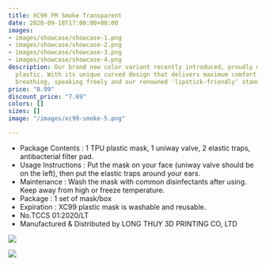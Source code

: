 ```yaml
---
title: XC99 FM Smoke Transparent
date: 2020-09-18T17:00:00+00:00
images:
- images/showcase/showcase-1.png
- images/showcase/showcase-2.png
- images/showcase/showcase-3.png
- images/showcase/showcase-4.png
description: Our brand new color variant recently introduced, proudly made of TPU
  plastic. With its unique curved design that delivers maximum comfort, effortless
  breathing, speaking freely and our renowned 'lipstick-friendly' standard.
price: "8.99"
discount_price: "7.69"
colors: []
sizes: []
image: "/images/xc99-smoke-5.png"

---
```

* Package Contents : 1 TPU plastic mask, 1 uniway valve, 2 elastic traps, antibacterial filter pad.
* Usage Instructions : Put the mask on your face (uniway valve should be on the left), then put the elastic traps around your ears.
* Maintenance : Wash the mask with common disinfectants after using. Keep away from high or freeze temperature.
* Package : 1 set of mask/box
* Expiration : XC99 plastic mask is washable and reusable.
* No.TCCS 01:2020/LT
* Manufactured & Distributed by LONG THUY 3D PRINTING CO, LTD

![](/images/119164020_3287134648035797_6032856848925563832_o.jpg)

![](/images/119459667_3295670487182213_402858796112928309_o.jpg)